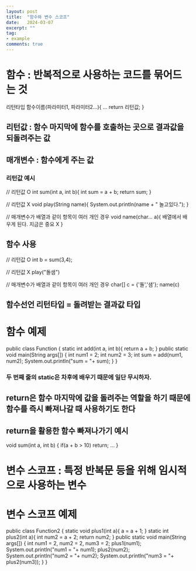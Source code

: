 ```yaml
---
layout: post
title:  "함수와 변수 스코프"
date:   2024-03-07
excerpt: ""
tag:
- example
comments: true
---
```


# 함수 : 반복적으로 사용하는 코드를 묶어드는 것
  리턴타입 함수이름(파라미터1, 파라미터2…){
      …
      return 리턴값;
  }

## 리턴값 : 함수 마지막에 함수를 호출하는 곳으로 결과값을 되돌려주는 값
## 매개변수 : 함수에게 주는 값

### 리턴값 예시
  // 리턴값 O
  int sum(int a, int b){
	  int sum = a + b;
	  return sum;
  }
 
  // 리턴값 X
  void play(String name){
	  System.out.println(name + " 놀고있다.");
  }
 
  // 매개변수가 배열과 같이 항목이 여러 개인 경우
  void name(char... a){
	  배열에서 배우게 된다. 지금은 중요 X
  }

## 함수 사용
  // 리턴값 O
  int b = sum(3,4);
 
  // 리턴값 X
  play("돌샘")
 
  // 매개변수가 배열과 같이 항목이 여러 개인 경우
  char[] c = {'돌','샘'};
  name(c)

## 함수선언 리턴타입 = 돌려받는 결과값 타입

# 함수 예제
  public class Function {
	  static int add(int a, int b){
		  return a + b;
	  }
	  public static void main(String args[]) {
		  int num1 = 2;
		  int num2 = 3;
		  int sum = add(num1, num2);
		  System.out.println("sum = "+ sum);
	  }
  }

### 두 번째 줄의 static은 차후에 배우기 때문에 일단 무시하자.

## return은 함수 마지막에 값을 돌려주는 역할을 하기 때문에 함수를 즉시 빠져나갈 때 사용하기도 한다


## return을 활용한 함수 빠져나가기 예시
  void sum(int a, int b) {
      if(a + b > 10)
          return;
      …
  }

# 변수 스코프 : 특정 반복문 등을 위해 임시적으로 사용하는 변수

# 변수 스코프 예제
  public class Function2 {
	  static void plus1(int a){
		  a = a + 1;
	  }
	  static int plus2(int a){
		  int num2 = a + 2;
		  return num2;
	  }
	  public static void main(String args[]) {
		  int num1 = 2, num2 = 2, num3 = 2;
		  plus1(num1);
		  System.out.println("num1 = "+ num1);
		  plus2(num2);
		  System.out.println("num2 = "+ num2);
		  System.out.println("num3 = "+ plus2(num3));
	  }
  }
